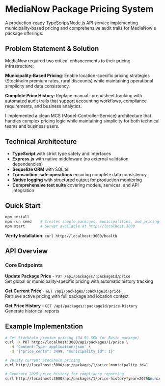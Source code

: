 # MediaNow Package Pricing System

A production-ready TypeScript/Node.js API service implementing municipality-based pricing and comprehensive audit trails for MediaNow's package offerings.

## Problem Statement & Solution

MediaNow required two critical enhancements to their pricing infrastructure:

**Municipality-Based Pricing**: Enable location-specific pricing strategies (Stockholm premium rates, rural discounts) while maintaining operational simplicity and data consistency.

**Complete Price History**: Replace manual spreadsheet tracking with automated audit trails that support accounting workflows, compliance requirements, and business analytics.

I implemented a clean MCS (Model-Controller-Service) architecture that handles complex pricing logic while maintaining simplicity for both technical teams and business users.

## Technical Architecture

- **TypeScript** with strict type safety and interfaces
- **Express.js** with native middleware (no external validation dependencies)
- **Sequelize ORM** with SQLite
- **Transaction-safe operations** ensuring complete data consistency
- **Native logging** with structured output for production monitoring
- **Comprehensive test suite** covering models, services, and API integration

## Quick Start

```bash
npm install
npm run seed    # Creates sample packages, municipalities, and pricing data
npm start       # Server available at http://localhost:3000
```

**Verify Installation**: `curl http://localhost:3000/health`

## API Overview

### Core Endpoints

**Update Package Price** - `PUT /api/packages/:packageId/price`  
Set global or municipality-specific pricing with automatic history tracking

**Get Current Price** - `GET /api/packages/:packageId/price`  
Retrieve active pricing with full package and location context

**Get Price History** - `GET /api/packages/:packageId/price-history`  
Generate historical reports

## Example Implementation

```bash
# Set Stockholm premium pricing (34.99 SEK for Basic package)
curl -X PUT http://localhost:3000/api/packages/1/price \
  -H 'Content-Type: application/json' \
  -d '{"price_cents": 3499, "municipality_id": 1}'

# Verify current Stockholm pricing
curl http://localhost:3000/api/packages/1/price?municipality_id=1

# Generate 2025 price history for compliance reporting
curl http://localhost:3000/api/packages/1/price-history?year=2025&municipality_id=1
```
